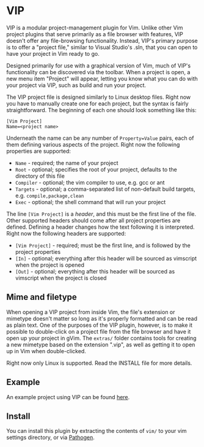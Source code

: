 VIP
===

VIP is a modular project-management plugin for Vim. Unlike other Vim project plugins that serve primarily as a file browser with features, VIP doesn't offer any file-browsing functionality. Instead, VIP's primary purpose is to offer a "project file," similar to Visual Studio's .sln, that you can open to have your project in Vim ready to go.

Designed primarily for use with a graphical version of Vim, much of VIP's functionality can be discovered via the toolbar. When a project is open, a new menu item "Project" will appear, letting you know what you can do with your project via VIP, such as build and run your project.

The VIP project file is designed similarly to Linux desktop files. Right now you have to manually create one for each project, but the syntax is fairly straightforward. The beginning of each one should look something like this:

    [Vim Project]
    Name=<project name>

Underneath the name can be any number of `Property=Value` pairs, each of them defining various aspects of the project. Right now the following properties are supported:

* `Name` - required; the name of your project
* `Root` - optional; specifies the root of your project, defaults to the directory of this file
* `Compiler` - optional; the vim compiler to use, e.g. gcc or ant
* `Targets` - optional; a comma-separated list of non-default build targets, e.g. `compile,package,clean`
* `Exec` - optional; the shell command that will run your project

The line `[Vim Project]` is a *header*, and this must be the first line of the file. Other supported headers should come after all project properties are defined. Defining a header changes how the text following it is interpreted. Right now the following headers are supported:

* `[Vim Project]` - required; must be the first line, and is followed by the project properties
* `[In]` - optional; everything after this header will be sourced as vimscript when the project is opened
* `[Out]` - optional; everything after this header will be sourced as vimscript when the project is closed

Mime and filetype
-----------------

When opening a VIP project from inside Vim, the file's extension or mimetype doesn't matter so long as it's properly formatted and can be read as plain text. One of the purposes of the VIP plugin, however, is to make it possible to double-click on a project file from the file browser and have it open up your project in gVim. The `extras/` folder contains tools for creating a new mimetype based on the extension ".vip", as well as getting it to open up in Vim when double-clicked.

Right now only Linux is supported. Read the INSTALL file for more details.

Example
-------

An example project using VIP can be found [here](https://github.com/dradtke/VIP-Example).

Install
-------

You can install this plugin by extracting the contents of `vim/` to your vim settings directory, or via [Pathogen](https://github.com/tpope/vim-pathogen).
